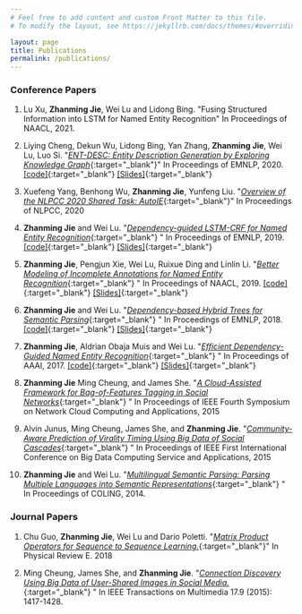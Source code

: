 ```yaml
---
# Feel free to add content and custom Front Matter to this file.
# To modify the layout, see https://jekyllrb.com/docs/themes/#overriding-theme-defaults

layout: page
title: Publications
permalink: /publications/
---
```


### Conference Papers
1. Lu Xu, **Zhanming Jie**, Wei Lu and Lidong Bing. "Fusing Structured Information into LSTM for Named Entity Recognition" In Proceedings of NAACL, 2021.

2. Liying Cheng, Dekun Wu, Lidong Bing, Yan Zhang, **Zhanming Jie**, Wei Lu, Luo Si. "[_ENT-DESC: Entity Description Generation by Exploring Knowledge Graph_](https://www.aclweb.org/anthology/2020.emnlp-main.90/){:target="_blank"}" In Proceedings of EMNLP, 2020. [\[code\]](https://github.com/LiyingCheng95/EntityDescriptionGeneration){:target="_blank"} [\[Slides\]](https://docs.google.com/presentation/d/1xuZ48Yl-wIHdrZME15Iimcw3eSQTF9_TiaIS7Mu6SoU/edit?usp=sharing){:target="_blank"}

3. Xuefeng Yang, Benhong Wu, **Zhanming Jie**, Yunfeng Liu. "[_Overview of the NLPCC 2020 Shared Task: AutoIE_](https://link.springer.com/chapter/10.1007/978-3-030-60457-8_46){:target="_blank"}" In Proceedings of NLPCC, 2020

4. **Zhanming Jie** and Wei Lu. "[_Dependency-guided LSTM-CRF for Named Entity Recognition_](https://arxiv.org/abs/1909.10148){:target="_blank"} " In Proceedings of EMNLP, 2019. [\[code\]](https://github.com/allanj/ner_with_dependency){:target="_blank"} [\[Slides\]](https://docs.google.com/presentation/d/1tk0EcChsI-DIt0LvFVcubKvpCi3Ptg6OrnRx5U-CsO0/edit?usp=sharing){:target="_blank"}

5. **Zhanming Jie**, Pengjun Xie, Wei Lu, Ruixue Ding and Linlin Li. "[_Better Modeling of Incomplete Annotations for Named Entity Recognition_](https://www.aclweb.org/anthology/N19-1079){:target="_blank"} " In Proceedings of NAACL, 2019. [\[code\]](https://github.com/allanj/ner_incomplete_annotation/){:target="_blank"} [\[Slides\]](http://people.sutd.edu.sg/~allanjie/wp-content/uploads/2019/07/presentation.pdf){:target="_blank"}

6. **Zhanming Jie** and Wei Lu. "[_Dependency-based Hybrid Trees for Semantic Parsing_](https://arxiv.org/abs/1809.00107){:target="_blank"} " In Proceedings of EMNLP, 2018. [\[code\]](https://github.com/allanj/dep-hybrid-tree){:target="_blank"} [\[Slides\]](http://people.sutd.edu.sg/~allanjie/wp-content/uploads/2016/04/dht_seminar_conf.pdf){:target="_blank"}

7. **Zhanming Jie**, Aldrian Obaja Muis and Wei Lu. "[_Efficient Dependency-Guided Named Entity Recognition_](http://people.sutd.edu.sg/~allanjie/wp-content/uploads/2017/02/jie.pdf){:target="_blank"} " In Proceedings of AAAI, 2017. [\[code\]](https://gitlab.com/allanjie/dependeny-guided-ner){:target="_blank"} [\[Slides\]](http://www.statnlp.org/wp-content/uploads/2017/02/slides.pdf){:target="_blank"}

8. **Zhanming Jie** Ming Cheung, and James She. "[_A Cloud-Assisted Framework for Bag-of-Features Tagging in Social Networks_](http://ieeexplore.ieee.org/xpls/abs_all.jsp?arnumber=7340054){:target="_blank"} " In Proceedings of IEEE Fourth Symposium on Network Cloud Computing and Applications, 2015

9. Alvin Junus, Ming Cheung, James She, and **Zhanming Jie**. "[_Community-Aware Prediction of Virality Timing Using Big Data of Social Cascades_](http://ieeexplore.ieee.org/xpls/abs_all.jsp?arnumber=7184920){:target="_blank"} " In Proceedings of  IEEE First International Conference on Big Data Computing Service and Applications, 2015

10. **Zhanming Jie** and Wei Lu. "[_Multilingual Semantic Parsing: Parsing Multiple Languages into Semantic Representations_](http://www.aclweb.org/anthology/C14-1122){:target="_blank"} " In Proceedings of COLING, 2014. 

### Journal Papers
1. Chu Guo, **Zhanming Jie**, Wei Lu and Dario Poletti. "[_Matrix Product Operators for Sequence to Sequence Learning._](https://arxiv.org/abs/1803.10908){:target="_blank"}" In Physical Review E. 2018

2. Ming Cheung, James She, and **Zhanming Jie**. "[_Connection Discovery Using Big Data of User-Shared Images in Social Media._](http://ieeexplore.ieee.org/xpls/abs_all.jsp?arnumber=7165677){:target="_blank"} " In IEEE Transactions on Multimedia 17.9 (2015): 1417-1428.

